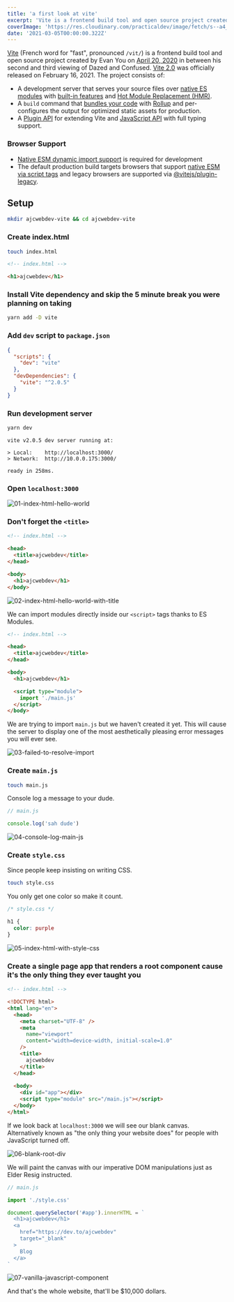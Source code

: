```yaml
---
title: 'a first look at vite'
excerpt: 'Vite is a frontend build tool and open source project created by Evan You'
coverImage: 'https://res.cloudinary.com/practicaldev/image/fetch/s--a4_r46zl--/c_imagga_scale,f_auto,fl_progressive,h_420,q_auto,w_1000/https://dev-to-uploads.s3.amazonaws.com/uploads/articles/ir8uhnpqn61q0t36c3lh.png'
date: '2021-03-05T00:00:00.322Z'
---
```


[Vite](https://vitejs.dev/) (French word for "fast", pronounced `/vit/`) is a frontend build tool and open source project created by Evan You on [April 20, 2020](https://github.com/vitejs/vite/commit/820c2cfbefd376b7be2d0ba5ad1fd39d3e45347e) in between his second and third viewing of Dazed and Confused. [Vite 2.0](https://dev.to/yyx990803/announcing-vite-2-0-2f0a) was officially released on February 16, 2021. The project consists of:

* A development server that serves your source files over [native ES modules](https://developer.mozilla.org/en-US/docs/Web/JavaScript/Guide/Modules) with [built-in features](https://vitejs.dev/guide/features.html) and [Hot Module Replacement (HMR)](https://vitejs.dev/guide/features.html#hot-module-replacement).
* A `build` command that [bundles your code](https://vitejs.dev/guide/build.html) with [Rollup](https://rollupjs.org) and per-configures the output for optimized static assets for production.
* A [Plugin API](https://vitejs.dev/guide/api-plugin.html) for extending Vite and [JavaScript API](https://vitejs.dev/guide/api-javascript.html) with full typing support.

### Browser Support

* [Native ESM dynamic import support](https://caniuse.com/es6-module-dynamic-import) is required for development
* The default production build targets browsers that support [native ESM via script tags](https://caniuse.com/es6-module) and legacy browsers are supported via [@vitejs/plugin-legacy](https://github.com/vitejs/vite/tree/main/packages/plugin-legacy).

## Setup

```bash
mkdir ajcwebdev-vite && cd ajcwebdev-vite
```

### Create index.html

```bash
touch index.html
```

```html
<!-- index.html -->

<h1>ajcwebdev</h1>
```

### Install Vite dependency and skip the 5 minute break you were planning on taking

```bash
yarn add -D vite
```

### Add `dev` script to `package.json`

```json
{
  "scripts": {
    "dev": "vite"
  },
  "devDependencies": {
    "vite": "^2.0.5"
  }
}
```

### Run development server

```bash
yarn dev
```

```
vite v2.0.5 dev server running at:

> Local:    http://localhost:3000/
> Network:  http://10.0.0.175:3000/

ready in 258ms.
```

### Open `localhost:3000`

![01-index-html-hello-world](https://dev-to-uploads.s3.amazonaws.com/uploads/articles/fnnqefitacecm3d2q8dy.png)

### Don't forget the `<title>`

```html
<!-- index.html -->

<head>
  <title>ajcwebdev</title>
</head>

<body>
  <h1>ajcwebdev</h1>
</body>
```

![02-index-html-hello-world-with-title](https://dev-to-uploads.s3.amazonaws.com/uploads/articles/ukr408z1rnrjqinntd12.png)

We can import modules directly inside our `<script>` tags thanks to ES Modules.

```html
<!-- index.html -->

<head>
  <title>ajcwebdev</title>
</head>

<body>
  <h1>ajcwebdev</h1>

  <script type="module">
    import './main.js'
  </script>
</body>
```

We are trying to import `main.js` but we haven't created it yet. This will cause the server to display one of the most aesthetically pleasing error messages you will ever see.

![03-failed-to-resolve-import](https://dev-to-uploads.s3.amazonaws.com/uploads/articles/5zclwakxn74pfs4nu2bo.png)

### Create `main.js`

```bash
touch main.js
```

Console log a message to your dude.

```javascript
// main.js

console.log('sah dude')
```

![04-console-log-main-js](https://dev-to-uploads.s3.amazonaws.com/uploads/articles/iqbiw2pwfyp0evnatgcv.png)

### Create `style.css`

Since people keep insisting on writing CSS.

```bash
touch style.css
```

You only get one color so make it count.

```css
/* style.css */

h1 {
  color: purple
}
```

![05-index-html-with-style-css](https://dev-to-uploads.s3.amazonaws.com/uploads/articles/xu5txx35767lsd1905ds.png)

### Create a single page app that renders a root component cause it's the only thing they ever taught you

```html
<!-- index.html -->

<!DOCTYPE html>
<html lang="en">
  <head>
    <meta charset="UTF-8" />
    <meta
      name="viewport"
      content="width=device-width, initial-scale=1.0"
    />
    <title>
      ajcwebdev
    </title>
  </head>
  
  <body>
    <div id="app"></div>
    <script type="module" src="/main.js"></script>
  </body>
</html>
```

If we look back at `localhost:3000` we will see our blank canvas. Alternatively known as "the only thing your website does" for people with JavaScript turned off.

![06-blank-root-div](https://dev-to-uploads.s3.amazonaws.com/uploads/articles/6lkx1x2wa3vqstyrn6vr.png)

We will paint the canvas with our imperative DOM manipulations just as Elder Resig instructed.

```javascript
// main.js

import './style.css'

document.querySelector('#app').innerHTML = `
  <h1>ajcwebdev</h1>
  <a
    href="https://dev.to/ajcwebdev"
    target="_blank"
  >
    Blog
  </a>
`
```

![07-vanilla-javascript-component](https://dev-to-uploads.s3.amazonaws.com/uploads/articles/oljrpcpxzplhep8041r2.png)

And that's the whole website, that'll be $10,000 dollars.
